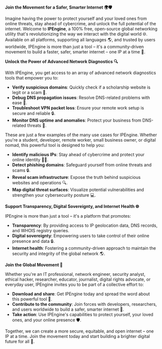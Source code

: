 **Join the Movement for a Safer, Smarter Internet 🌍🛡️**

Imagine having the power to protect yourself and your loved ones from online threats, stay ahead of cybercrime, and unlock the full potential of the internet. Welcome to **IPEngine**, a 100% free, open-source global networking utility that's revolutionizing the way we interact with the digital world 🌐. Available on all platforms, supporting all languages 🌎, and trusted by users worldwide, IPEngine is more than just a tool – it's a community-driven movement to build a faster, safer, smarter internet – one IP at a time 🔑.

**Unlock the Power of Advanced Network Diagnostics 🔍**

With IPEngine, you get access to an array of advanced network diagnostics tools that empower you to:

*   **Verify suspicious domains**: Quickly check if a scholarship website is legit or a scam 🚫.
*   **Debug DNS propagation issues**: Resolve DNS-related problems with ease 📡.
*   **Troubleshoot VPN packet loss**: Ensure your remote work setup is secure and reliable 🔒.
*   **Monitor DNS uptime and anomalies**: Protect your business from DNS-related threats 💼.

These are just a few examples of the many use cases for IPEngine. Whether you're a student, developer, remote worker, small business owner, or digital nomad, this powerful tool is designed to help you:

*   **Identify malicious IPs**: Stay ahead of cybercrime and protect your online identity 🕵️‍♂️.
*   **Detect phishing domains**: Safeguard yourself from online threats and scams 🔒.
*   **Reveal scam infrastructure**: Expose the truth behind suspicious websites and operations 🔍.
*   **Map digital threat surfaces**: Visualize potential vulnerabilities and strengthen your cybersecurity posture 💻.

**Support Transparency, Digital Sovereignty, and Internet Health 🌐**

IPEngine is more than just a tool – it's a platform that promotes:

*   **Transparency**: By providing access to IP geolocation data, DNS records, and WHOIS registry queries.
*   **Digital sovereignty**: Empowering users to take control of their online presence and data 🔒.
*   **Internet health**: Fostering a community-driven approach to maintain the security and integrity of the global network 🌎.

**Join the Global Movement 🚀**

Whether you're an IT professional, network engineer, security analyst, ethical hacker, researcher, educator, journalist, digital rights advocate, or everyday user, IPEngine invites you to be part of a collective effort to:

*   **Download and share**: Get IPEngine today and spread the word about this powerful tool 📢.
*   **Contribute to the community**: Join forces with developers, researchers, and users worldwide to build a safer, smarter internet 🔗.
*   **Take action**: Use IPEngine's capabilities to protect yourself, your loved ones, and your online presence 🛡️.

Together, we can create a more secure, equitable, and open internet – one IP at a time. Join the movement today and start building a brighter digital future for all 🌟.